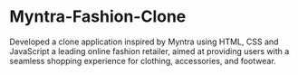 # Myntra-Fashion-Clone
Developed a clone application inspired by Myntra using HTML, CSS and JavaScript a leading online fashion retailer, aimed at providing users with a seamless shopping experience for clothing, accessories, and footwear.
